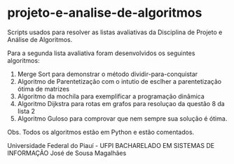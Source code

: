 # projeto-e-analise-de-algoritmos
Scripts usados para resolver as listas avaliativas da Disciplina de Projeto e Análise de Algoritmos.

Para a segunda lista avaliativa foram desenvolvidos os seguintes algoritmos:
1. Merge Sort para demonstrar o método dividir-para-conquistar
2. Algoritmo de Parentetização com o intutio de esclher a parentetização ótima de matrizes
3. Algoritmo da mochila para exemplificar a programação dinâmica
4. Algoritmo Dijkstra para rotas em grafos para resoluçao da questão 8 da lista 2
5. Algoritmo Guloso para comprovar que nem sempre sua solução é ótima.

Obs. Todos os algoritmos estão em Python e estão comentados.
    
Universidade Federal do Piauí - UFPI
BACHARELADO EM SISTEMAS DE INFORMAÇÃO
José de Sousa Magalhães
